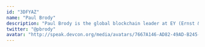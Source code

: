 ```yaml
---
id: "3DFYAZ"
name: "Paul Brody"
description: "Paul Brody is the global blockchain leader at EY (Ernst & Young).  For the last seven years, he has championed the use of public blockchains and open systems for enterprise users and the need for privacy.  EY is the only major professional services company focused on the Ethereum ecosystem and committed to public blockchains."
twitter: "@pbrody"
avatar: "http://speak.devcon.org/media/avatars/7667A146-AD82-49AD-B245-96FD8D48FF23_IU5xNhA.jpeg"
---
```

